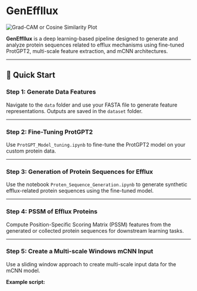 # **GenEffllux**

![Grad-CAM or Cosine Similarity Plot](https://github.com/mhb1717/efflux/blob/main/Group%2080%20(1).png?raw=true)

**GenEffllux** is a deep learning-based pipeline designed to generate and analyze protein sequences related to efflux mechanisms using fine-tuned ProtGPT2, multi-scale feature extraction, and mCNN architectures.

---

## **🚀 Quick Start**

### **Step 1: Generate Data Features**  
Navigate to the `data` folder and use your FASTA file to generate feature representations. Outputs are saved in the `dataset` folder.

---

### **Step 2: Fine-Tuning ProtGPT2**  
Use `ProtGPT_Model_tuning.ipynb` to fine-tune the ProtGPT2 model on your custom protein data.

---

### **Step 3: Generation of Protein Sequences for Efflux**  
Use the notebook `Proten_Sequence_Generation.ipynb` to generate synthetic efflux-related protein sequences using the fine-tuned model.

---

### **Step 4: PSSM of Efflux Proteins**  
Compute Position-Specific Scoring Matrix (PSSM) features from the generated or collected protein sequences for downstream learning tasks.

---

### **Step 5: Create a Multi-scale Windows mCNN Input**  
Use a sliding window approach to create multi-scale input data for the mCNN model.

**Example script:**

